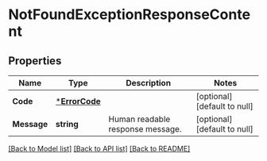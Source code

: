 # NotFoundExceptionResponseContent

## Properties
Name | Type | Description | Notes
------------ | ------------- | ------------- | -------------
**Code** | [***ErrorCode**](ErrorCode.md) |  | [optional] [default to null]
**Message** | **string** | Human readable response message. | [optional] [default to null]

[[Back to Model list]](../README.md#documentation-for-models) [[Back to API list]](../README.md#documentation-for-api-endpoints) [[Back to README]](../README.md)

